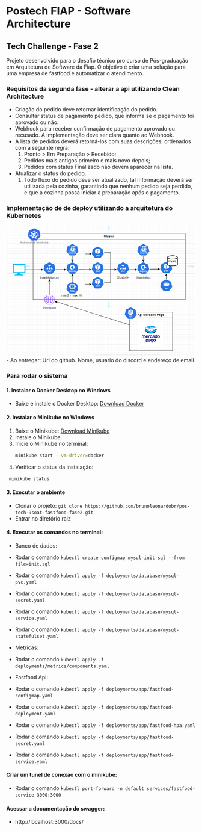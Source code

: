 <h1>Postech FIAP - Software Architecture</h1>
<h2>Tech Challenge - Fase 2</h2>

Projeto desenvolvido para o desafio técnico pro curso de Pós-graduação em Arquitetura de Software da Fiap. O objetivo é criar uma solução para uma empresa de fastfood e automatizar o atendimento.

### Requisitos da segunda fase - alterar a api utilizando Clean Architecture

- Criação do pedido deve retornar identificação do pedido.
- Consultar status de pagamento pedido, que informa se o pagamento foi aprovado ou não.
- Webhook para receber confirmação de pagamento aprovado ou recusado. A implementação deve ser clara quanto ao Webhook.
- A lista de pedidos deverá retorná-los com suas descrições, ordenados com a seguinte regra:
  1. Pronto > Em Preparação > Recebido;
  2. Pedidos mais antigos primeiro e mais novo depois;
  3. Pedidos com status Finalizado não devem aparecer na lista.
- Atualizar o status do pedido.
  1. Todo fluxo do pedido deve ser atualizado, tal informação deverá ser utilizada pela cozinha, garantindo que nenhum pedido seja perdido, e
     que a cozinha possa iniciar a preparação após o pagamento.

### Implementação de de deploy utilizando a arquitetura do Kubernetes

<img src="https://github.com/brunoleonardobr/pos-tech-9soat-fastfood-fase2/blob/main/arquitetura_kubernetes_minikube.PNG?raw=true"/>
- Ao entregar: Url do github. Nome, usuario do discord e endereço de email

### Para rodar o sistema

#### 1. Instalar o Docker Desktop no Windows

- Baixe e instale o Docker Desktop: [Download Docker](https://www.docker.com/products/docker-desktop)

#### 2. Instalar o Minikube no Windows

1. Baixe o Minikube: [Download Minikube](https://minikube.sigs.k8s.io/docs/start/?arch=%2Fwindows%2Fx86-64%2Fstable%2F.exe+download)
2. Instale o Minikube.
3. Inicie o Minikube no terminal:
   ```bash
   minikube start --vm-driver=docker
   ```
4. Verificar o status da instalação:

```bash
 minikube status
```

#### 3. Executar o ambiente

- Clonar o projeto: `git clone https://github.com/brunoleonardobr/pos-tech-9soat-fastfood-fase2.git`
- Entrar no diretório raiz

#### 4. Executar os comandos no terminal:

- Banco de dados:
- Rodar o comando `kubectl create configmap mysql-init-sql --from-file=init.sql`
- Rodar o comando `kubectl apply -f deployments/database/mysql-pvc.yaml`
- Rodar o comando `kubectl apply -f deployments/database/mysql-secret.yaml`
- Rodar o comando `kubectl apply -f deployments/database/mysql-service.yaml`
- Rodar o comando `kubectl apply -f deployments/database/mysql-statefulset.yaml`

- Metricas:
- Rodar o comando `kubectl apply -f deployments/metrics/components.yaml`

- Fastfood Api:
- Rodar o comando `kubectl apply -f deployments/app/fastfood-configmap.yaml`
- Rodar o comando `kubectl apply -f deployments/app/fastfood-deployment.yaml`
- Rodar o comando `kubectl apply -f deployments/app/fastfood-hpa.yaml`
- Rodar o comando `kubectl apply -f deployments/app/fastfood-secret.yaml`
- Rodar o comando `kubectl apply -f deployments/app/fastfood-service.yaml`

#### Criar um tunel de conexao com o minikube:

- Rodar o comando `kubectl port-forward -n default services/fastfood-service 3000:3000`

#### Acessar a documentação do swagger:

- http://localhost:3000/docs/

